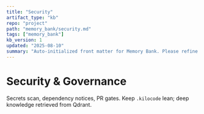 ```yaml
---
title: "Security"
artifact_type: "kb"
repo: "project"
path: "memory_bank/security.md"
tags: ["memory_bank"]
kb_version: 1
updated: "2025-08-10"
summary: "Auto-initialized front matter for Memory Bank. Please refine the summary."
---
```


# Security & Governance

Secrets scan, dependency notices, PR gates. Keep `.kilocode` lean; deep knowledge retrieved from Qdrant.
